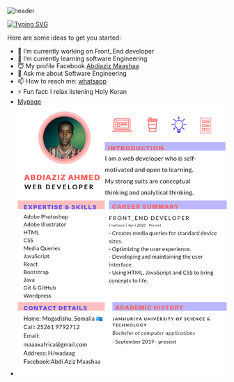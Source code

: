 ![header](https://capsule-render.vercel.app/api?type=waving&color=gradient&height=200&section=header&text=Here%20is+my%20%20Information%F0%9F%8C%A9&animation=twinkling&fontSize=45)

[![Typing SVG](https://readme-typing-svg.herokuapp.com?color=%&lines=Hello+I'm+Abdiaziz+Maashaa+👋)](https://git.io/typing-svg)

Here are some ideas to get you started:

- 🔭 I’m currently working on Front_End developer
- 🌱 I’m currently learning software Engineering
- 😇 My profile Facebook <a href="https://www.facebook.com/abdiaziz.Africa">Abdiaziz Maashaa</a> 
- 💬 Ask me about Software Engineering
- 📫 How to reach me: <a href="https://wa.me/+252619792712"> whatsapp </a>
- ⚡ Fun fact: I relax listening Holy Koran
- <a href="https://abdiaziz.netlify.app/">Mypage</a>
- <img src="https://github.com/abdiaziz2112/abdiaziz2112/blob/main/20220311_200747_0000.png">

